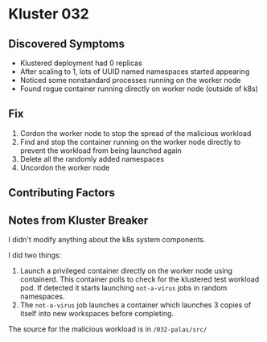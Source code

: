 # Kluster 032

## Discovered Symptoms

- Klustered deployment had 0 replicas
- After scaling to 1, lots of UUID named namespaces started appearing
- Noticed some nonstandard processes running on the worker node
- Found rogue container running directly on worker node (outside of k8s)

## Fix
1) Cordon the worker node to stop the spread of the malicious workload
2) Find and stop the container running on the worker node directly to prevent the workload from being launched again
3) Delete all the randomly added namespaces
4) Uncordon the worker node

## Contributing Factors


## Notes from Kluster Breaker

I didn't modify anything about the k8s system components.

I did two things:
1) Launch a privileged container directly on the worker node using containerd. This container polls to check for the klustered test workload pod. If detected it starts launching `not-a-virus` jobs in random namespaces.
2) The `not-a-virus` job launches a container which launches 3 copies of itself into new workspaces before completing.

The source for the malicious workload is in `/032-palas/src/`
